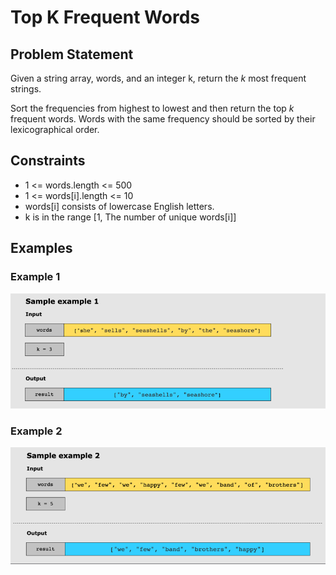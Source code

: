 # Top K Frequent Words

## Problem Statement

Given a string array, words, and an integer k, return the _k_ most frequent strings.

Sort the frequencies from highest to lowest and then return the top _k_ frequent words. Words with the same frequency
should be sorted by their lexicographical order.

## Constraints

* 1 <= words.length <= 500
* 1 <= words[i].length <= 10
* words[i] consists of lowercase English letters.
* k is in the range [1, The number of unique words[i]]

## Examples

### Example 1

![img.png](img.png)

### Example 2

![img_1.png](img_1.png)
